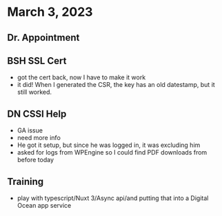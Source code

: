 # March 3, 2023

## Dr. Appointment

## BSH SSL Cert
- got the cert back, now I have to make it work
- it did! When I generated the CSR, the key has an old datestamp, but it still worked. 

## DN CSSI Help
- GA issue
- need more info
- He got it setup, but since he was logged in, it was excluding him
- asked for logs from WPEngine so I could find PDF downloads from before today

## Training
- play with typescript/Nuxt 3/Async api/and putting that into a Digital Ocean app service